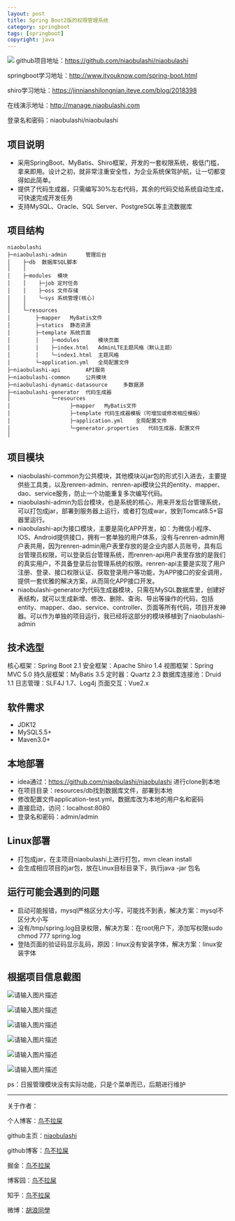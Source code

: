 ```yaml
---
layout: post
title: Spring Boot2版的权限管理系统
category: springboot
tags: [springboot]
copyright: java
---
```


![](https://ws1.sinaimg.cn/large/a3d658ably1g432kp5qphj21hc0q11kx.jpg)
github项目地址：https://github.com/niaobulashi/niaobulashi

springboot学习地址：http://www.ityouknow.com/spring-boot.html

shiro学习地址：https://jinnianshilongnian.iteye.com/blog/2018398

在线演示地址：http://manage.niaobulashi.com

登录名和密码：niaobulashi/niaobulashi

## **项目说明**

 - 采用SpringBoot、MyBatis、Shiro框架，开发的一套权限系统，极低门槛，拿来即用。设计之初，就非常注重安全性，为企业系统保驾护航，让一切都变得如此简单。
 - 提供了代码生成器，只需编写30%左右代码，其余的代码交给系统自动生成，可快速完成开发任务
 - 支持MySQL、Oracle、SQL Server、PostgreSQL等主流数据库

## **项目结构**

```
niaobulashi
├─niaobulashi-admin      管理后台
│    ├─db  数据库SQL脚本
│    │ 
│    ├─modules  模块
│    │    ├─job 定时任务
│    │    ├─oss 文件存储
│    │    └─sys 系统管理(核心)
│    │ 
│    └─resources 
│        ├─mapper   MyBatis文件
│        ├─statics  静态资源
│        ├─template 系统页面
│        │    ├─modules      模块页面
│        │    ├─index.html   AdminLTE主题风格（默认主题）
│        │    └─index1.html  主题风格
│        └─application.yml   全局配置文件
├─niaobulashi-api        API服务
├─niaobulashi-common     公共模块
├─niaobulashi-dynamic-datasource     多数据源
├─niaobulashi-generator  代码生成器
│             └─resources 
│                   ├─mapper   MyBatis文件
│                   ├─template 代码生成器模板（可增加或修改相应模板）
│                   ├─application.yml    全局配置文件
│                   └─generator.properties   代码生成器，配置文件
│
```
## **项目模块**

 - niaobulashi-common为公共模块，其他模块以jar包的形式引入进去，主要提供些工具类，以及renren-admin、renren-api模块公共的entity、mapper、dao、service服务，防止一个功能重复多次编写代码。
 - niaobulashi-admin为后台模块，也是系统的核心，用来开发后台管理系统，可以打包成jar，部署到服务器上运行，或者打包成war，放到Tomcat8.5+容器里运行。
 - niaobulashi-api为接口模块，主要是简化APP开发，如：为微信小程序、IOS、Android提供接口，拥有一套单独的用户体系，没有与renren-admin用户表共用，因为renren-admin用户表里存放的是企业内部人员账号，具有后台管理员权限，可以登录后台管理系统，而renren-api用户表里存放的是我们的真实用户，不具备登录后台管理系统的权限。renren-api主要是实现了用户注册、登录、接口权限认证、获取登录用户等功能，为APP接口的安全调用，提供一套优雅的解决方案，从而简化APP接口开发。
 - niaobulashi-generator为代码生成器模块，只需在MySQL数据库里，创建好表结构，就可以生成新增、修改、删除、查询、导出等操作的代码，包括entity、mapper、dao、service、controller、页面等所有代码，项目开发神器。可以作为单独的项目运行，我已经将这部分的模块移植到了niaobulashi-admin

## **技术选型**

核心框架：Spring Boot 2.1
安全框架：Apache Shiro 1.4
视图框架：Spring MVC 5.0
持久层框架：MyBatis 3.5
定时器：Quartz 2.3
数据库连接池：Druid 1.1
日志管理：SLF4J 1.7、Log4j
页面交互：Vue2.x

## **软件需求**

 - JDK12
 - MySQL5.5+
 - Maven3.0+

## **本地部署**

 - idea通过：https://github.com/niaobulashi/niaobulashi  进行clone到本地
 - 在项目目录：resources/db找到数据库文件，部署到本地
 - 修改配置文件application-test.yml，数据库改为本地的用户名和密码
 - 直接启动，访问：localhost:8080
 - 登录名和密码：admin/admin

## **Linux部署**

 - 打包成jar，在主项目niaobulashi上进行打包，mvn clean install
 - 会生成相应项目的jar包，放在Linux目标目录下，执行java -jar 包名

## **运行可能会遇到的问题**

 - 启动可能报错，mysql严格区分大小写，可能找不到表，解决方案：mysql不区分大小写
 - 没有/tmp/spring.log目录权限，解决方案：在root用户下，添加写权限sudo chmod 777 spring.log
 - 登陆页面的验证码显示乱码，原因：linux没有安装字体，解决方案：linux安装字体

## **根据项目信息截图**

![请输入图片描述][2]

![请输入图片描述][3]

![请输入图片描述][4]

![请输入图片描述][5]

![请输入图片描述][6]

![请输入图片描述][7]

 

ps：日报管理模块没有实际功能，只是个菜单而已，后期进行维护



---
关于作者：

个人博客：[鸟不拉屎](https://niaobulashi.com)

github主页：[niaobulashi](https://github.com/niaobulashi)

github博客：[鸟不拉屎](https://niaobulashi.github.io)

掘金：[鸟不拉屎](https://juejin.im/user/5b3de9155188251aa0161fe4)

博客园：[鸟不拉屎](https://www.cnblogs.com/niaobulashi)

知乎：[鸟不拉屎](https://www.zhihu.com/people/hu-lang-lang-91/)

微博：[胡浪同學](https://www.weibo.com/godloveharry)




[1]: http://manage.niaobulashi.com
[2]: https://img2018.cnblogs.com/blog/1438593/201906/1438593-20190616153400635-1101498470.png
[3]: https://img2018.cnblogs.com/blog/1438593/201906/1438593-20190616153421792-613530570.png
[4]: https://img2018.cnblogs.com/blog/1438593/201906/1438593-20190616153453457-2123784717.png
[5]: https://img2018.cnblogs.com/blog/1438593/201906/1438593-20190616153604556-1621950822.png
[6]: https://img2018.cnblogs.com/blog/1438593/201906/1438593-20190616153515427-507006984.png
[7]: https://img2018.cnblogs.com/blog/1438593/201906/1438593-20190616153724452-154266737.png

